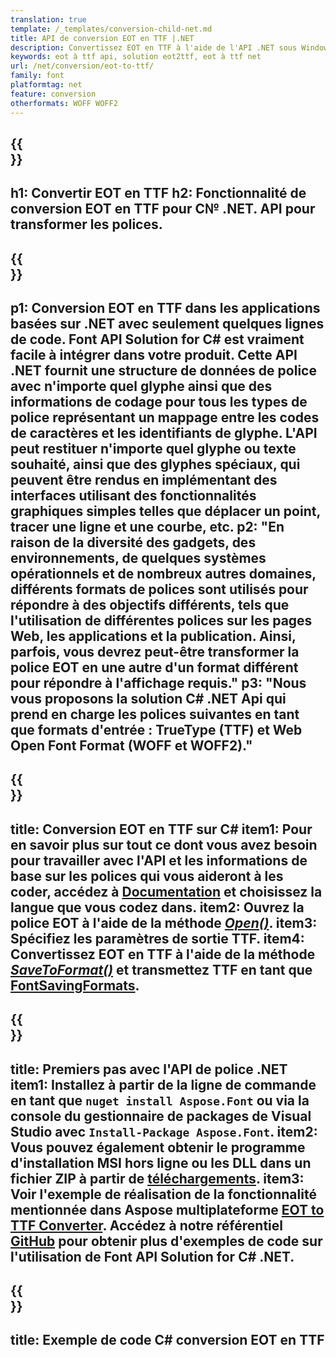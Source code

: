 ```yaml
---
translation: true
template: /_templates/conversion-child-net.md
title: API de conversion EOT en TTF |.NET
description: Convertissez EOT en TTF à l'aide de l'API .NET sous Windows. Intégrez cette fonctionnalité native de conversion de polices EOT à TTF dans votre propre solution.
keywords: eot à ttf api, solution eot2ttf, eot à ttf net
url: /net/conversion/eot-to-ttf/
family: font
platformtag: net
feature: conversion
otherformats: WOFF WOFF2
---
```


{{<section banner>}}
---
h1: Convertir EOT en TTF
h2: Fonctionnalité de conversion EOT en TTF pour C№ .NET. API pour transformer les polices.
---

{{<section overview>}}
---
p1: Conversion EOT en TTF dans les applications basées sur .NET avec seulement quelques lignes de code. Font API Solution for С# est vraiment facile à intégrer dans votre produit. Cette API .NET fournit une structure de données de police avec n'importe quel glyphe ainsi que des informations de codage pour tous les types de police représentant un mappage entre les codes de caractères et les identifiants de glyphe. L'API peut restituer n'importe quel glyphe ou texte souhaité, ainsi que des glyphes spéciaux, qui peuvent être rendus en implémentant des interfaces utilisant des fonctionnalités graphiques simples telles que déplacer un point, tracer une ligne et une courbe, etc.
p2: "En raison de la diversité des gadgets, des environnements, de quelques systèmes opérationnels et de nombreux autres domaines, différents formats de polices sont utilisés pour répondre à des objectifs différents, tels que l'utilisation de différentes polices sur les pages Web, les applications et la publication. Ainsi, parfois, vous devrez peut-être transformer la police EOT en une autre d'un format différent pour répondre à l'affichage requis."
p3: "Nous vous proposons la solution С# .NET Api qui prend en charge les polices suivantes en tant que formats d'entrée : TrueType (TTF) et Web Open Font Format (WOFF et WOFF2)."
---

{{<section feature1>}}
---
title: Conversion EOT en TTF sur C#
item1: Pour en savoir plus sur tout ce dont vous avez besoin pour travailler avec l'API et les informations de base sur les polices qui vous aideront à les coder, accédez à [Documentation](https://docs.aspose.com/font/) et choisissez la langue que vous codez dans.
item2: Ouvrez la police EOT à l'aide de la méthode [*Open()*](https://reference.aspose.com/font/net/aspose.font/font/open/).
item3: Spécifiez les paramètres de sortie TTF.
item4: Convertissez EOT en TTF à l'aide de la méthode [*SaveToFormat()*](https://reference.aspose.com/font/net/aspose.font/font/savetoformat/) et transmettez TTF en tant que [FontSavingFormats](https://reference.aspose.com/font/net/aspose.font/fontsavingformats/).
---

{{<section feature2>}}
---
title: Premiers pas avec l'API de police .NET
item1: Installez à partir de la ligne de commande en tant que ```nuget install Aspose.Font``` ou via la console du gestionnaire de packages de Visual Studio avec ```Install-Package Aspose.Font```.
item2: Vous pouvez également obtenir le programme d'installation MSI hors ligne ou les DLL dans un fichier ZIP à partir de [téléchargements](https://downloads.aspose.com/font/net).
item3: Voir l'exemple de réalisation de la fonctionnalité mentionnée dans Aspose multiplateforme [EOT to TTF Converter](https://products.aspose.app/font/conversion/eot-to-ttf). Accédez à notre référentiel [GitHub](https://github.com/aspose-font/Aspose.Font-Documentation/tree/master/net-examples) pour obtenir plus d'exemples de code sur l'utilisation de Font API Solution for C# .NET.
---

{{<section codeexample>}}
---
title: Exemple de code C# conversion EOT en TTF
---